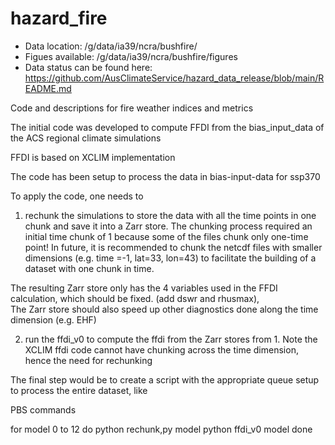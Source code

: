 # hazard_fire

- Data location: /g/data/ia39/ncra/bushfire/
- Figues available: /g/data/ia39/ncra/bushfire/figures
- Data status can be found here: https://github.com/AusClimateService/hazard_data_release/blob/main/README.md

Code and descriptions for fire weather indices and metrics

The initial code was developed to compute FFDI from the bias_input_data of the ACS regional climate simulations

FFDI is based on XCLIM implementation 

The code has been setup to process the data in bias-input-data for ssp370

To apply the code, one needs to
1. rechunk the simulations to store the data with all the time points in one chunk and save it into a Zarr store.  The chunking process required an initial time chunk of 1 because some of the files chunk only one-time point!  In future, it is recommended to chunk the netcdf files with smaller dimensions (e.g. time =-1, lat=33, lon=43) to facilitate the building of a dataset with one chunk in time.

The resulting Zarr store only has the 4 variables used in the FFDI calculation, which should be fixed. (add dswr and rhusmax),  
The Zarr store should also speed up other diagnostics done along the time dimension (e.g. EHF)

2. run the ffdi_v0 to compute the ffdi from the Zarr stores from 1.
Note the XCLIM ffdi code cannot have chunking across the time dimension, hence the need for rechunking

The final step would be to create a script with the appropriate queue setup to process the entire dataset, like

PBS commands

for model 0 to 12 do 
	python rechunk,py model
	python ffdi_v0 model
done
